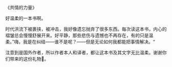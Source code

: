 《共情的力量》

好温柔的一本书啊。

时代洪流下被裹挟，被冲击，我好像遗忘抛弃了很多东西。每次读这本书，内心的褶皱总会慢慢舒展开来。好平静，那些悲伤与遗憾也不再存在，有的只是温柔。”嗨，我是在纠结——谁不是呢？——但是无论如何我都能把事情解决。“

注意到是国外作者，所以作者本人和译者，都让这本书及其文字无比温柔。谢谢你们带来的这份礼物🌷。